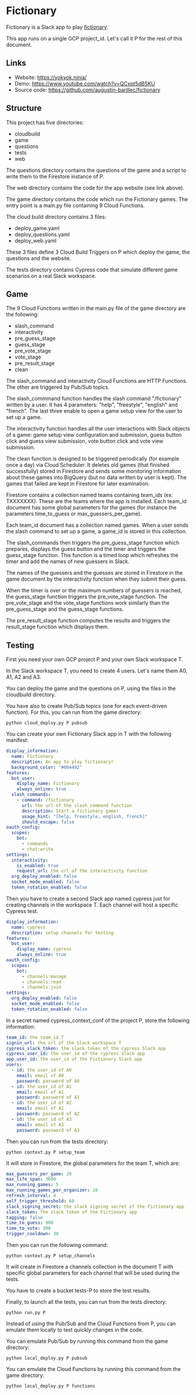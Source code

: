 # Fictionary

Fictionary is a Slack app to play [fictionary](https://en.wikipedia.org/wiki/Fictionary).

This app runs on a single GCP project_id. Let's call it P for the rest of this document.

## Links

- Website: https://yokyok.ninja/
- Demo: https://www.youtube.com/watch?v=QCxpt5dB5KU
- Source code: https://github.com/augustin-barillec/fictionary

## Structure

This project has five directories:

- cloudbuild
- game
- questions
- tests
- web

The questions directory contains the questions of the game and a script to 
write them to the Firestore instance of P. 

The web directory contains the code for the app website (see link above).

The game directory contains the code which run the Fictionary games. The 
entry point is a main.py file containing 9 Cloud Functions.

The cloud build directory contains 3 files:

- deploy_game.yaml
- deploy_questions.yaml
- deploy_web.yaml

These 3 files define 3 Cloud Build Triggers on P which deploy the game, the questions
and the website. 

The tests directory contains Cypress code that simulate different game scenarios on a 
real Slack workspace.

## Game

The 9 Cloud Functions written in the main.py file of the game directory are 
the following:

- slash_command
- interactivity
- pre_guess_stage
- guess_stage
- pre_vote_stage
- vote_stage
- pre_result_stage
- clean

The slash_command and interactivity Cloud Functions are HTTP Functions. The other
are triggered by Pub/Sub topics. 

The slash_commmand function handles the slash command "/fictionary" written by a 
user. It has 4 parameters: "help", "freestyle", "english" and "french". The last three
enable to open a game setup view for the user to set up a game. 

The interactivity function handles all the user interactions with Slack objects of 
a game: game setup view configuration and submission, guess button click and guess 
view submission, vote button click and vote view submission.

The clean function is designed to be triggered periodically (for example once a day)
via Cloud Scheduler. It deletes old games (that finished successfully) 
stored in Firestore and sends some monitoring information about these games 
into BigQuery (but no data written by user is kept). The games that failed are kept 
in Firestore for later examination. 

Firestore contains a collection named teams containing team_ids (ex: TXXXXXXX). 
These are the teams where the app is installed. Each team_id document has some 
global parameters for the games (for instance the parameters time_to_guess or 
max_guessers_per_game). 

Each team_id document has a collection named games. When a user sends the slash
command to set up a game, a game_id is stored in this collection. 

The slash_commands then triggers the pre_guess_stage function which prepares, 
displays the guess button and the timer and triggers the guess_stage function.
This function is a timed loop which refreshes the timer and add the names of 
new guessers in Slack. 

The names of the guessers and the guesses are stored in Firestore in the 
game document by the interactivity function when they submit their guess. 

When the timer is over or the maximum numbers of guessers is reached, the
guess_stage function triggers the pre_vote_stage function. The pre_vote_stage
and the vote_stage functions work similarly than the pre_guess_stage
and the guess_stage functions. 

The pre_result_stage function computes the results and triggers the result_stage 
function which displays them. 

## Testing

First you need your own GCP project P and your own Slack workspace T. 

In the Slack workspace T, you need to create 4 users. Let's name them 
A0, A1, A2 and A3. 

You can deploy the game and the questions on P, using the files in the 
cloudbuild directory. 

You have also to create Pub/Sub topics (one for each event-driven function). 
For this, you can run from the game directory:

```shell
python cloud_deploy.py P pubsub
```

You can create your own Fictionary Slack app in T with the following manifest:

```yaml
display_information:
  name: Fictionary
  description: An app to play fictionary!
  background_color: "#004492"
features:
  bot_user:
    display_name: Fictionary
    always_online: true
  slash_commands:
    - command: /fictionary
      url: the url of the slash_command function
      description: Start a fictionary game!
      usage_hint: "[help, freestyle, english, french]"
      should_escape: false
oauth_config:
  scopes:
    bot:
      - commands
      - chat:write
settings:
  interactivity:
    is_enabled: true
    request_url: the url of the interactivity function
  org_deploy_enabled: false
  socket_mode_enabled: false
  token_rotation_enabled: false
```

Then you have to create a second Slack app named cypress just for 
creating channels in the workspace T. Each channel will host a specific Cypress test. 

```yaml
display_information:
  name: cypress
  description: setup channels for testing
features:
  bot_user:
    display_name: cypress
    always_online: true
oauth_config:
  scopes:
    bot:
      - channels:manage
      - channels:read
      - channels:join
settings:
  org_deploy_enabled: false
  socket_mode_enabled: false
  token_rotation_enabled: false
```

In a secret named cypress_context_conf of the project P, 
store the following information:

```yaml
team_id: the team_id T
signin_url: the url of the Slack workspace T
cypress_slack_token: the slack token of the cypress Slack app
cypress_user_id: the user_id of the cypress Slack app
app_user_id: the user_id of the Fictionary Slack app
users:
  - id: the user_id of A0
    email: email of A0
    password: password of A0
  - id: the user_id of A1
    email: email of A1
    password: password of A1
  - id: the user_id of A2
    email: email of A2
    password: password of A2
  - id: the user_id of A3
    email: email of A3
    password: password of A3
```

Then you can run from the tests directory:

```shell
python context.py P setup_team
```

It will store in Firestore, the global parameters for the team T, which are:

```yaml
max_guessers_per_game: 20
max_life_span: 3600
max_running_games: 5
max_running_games_per_organizer: 10
refresh_interval: 4
self_trigger_threshold: 60
slack_signing_secret: the slack signing secret of the Fictionary app
slack_token: the slack token of the Fictionary app
tagging: false
time_to_guess: 900
time_to_vote: 300
trigger_cooldown: 30
```

Then you can run the following command:

```shell
python context.py P setup_channels
```

It will create in Firestore a channels collection in the document T with 
specific global parameters for each channel that will be used during the tests.

You have to create a bucket tests-P to store the test results.

Finally, to launch all the tests, you can run from the tests directory:

```shell
python run.py P
```

Instead of using the Pub/Sub and the Cloud Functions from P, you can emulate them
locally to test quickly changes in the code. 

You can emulate Pub/Sub by running this command from the game directory:

```shell
python local_deploy.py P pubsub
```

You can emulate the Cloud Functions by running this command from the game directory:

```shell
python local_deploy.py P functions
```